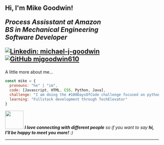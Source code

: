 <h2> Hi, I'm Mike Goodwin!
<p><em>Process Assisstant at Amazon</a>
<br>BS in Mechanical Engineering
<br>Software Developer
</em></p>

[![Linkedin: michael-j-goodwin](https://img.shields.io/badge/LinkedIn-blue?style=flat-square&logo=Linkedin&logoColor=white&link=https://www.linkedin.com/in/michael-j-goodwin/)](https://www.linkedin.com/in/michael-j-goodwin/)
[![GitHub mjgoodwin610](https://img.shields.io/github/followers/mgoodwin610?label=follow&style=social)](https://github.com/mgoodwin610)
</h2>

A little more about me...  

```javascript
const mike = {
  pronouns: "he" | "im",
  code: [Javascript, HTML, CSS, Python, Java],
  challenge: "I am doing the #100DaysOfCode challenge focused on python",
  learning: "Fullstack development through TechElevator"
}
```

<img src="https://media.giphy.com/media/LnQjpWaON8nhr21vNW/giphy.gif" width="60"> <em><b>I love connecting with different people</b> so if you want to say <b>hi, I'll be happy to meet you more!</b> :)</em>

---
